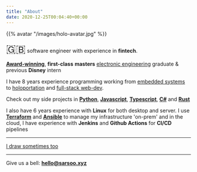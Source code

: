 ```yaml
---
title: "About"
date: 2020-12-25T00:04:40+00:00
---
```


{{% avatar "/images/holo-avatar.jpg" %}}

<span style="font-size: 30px;">🇬🇧</span> software engineer with experience in __fintech__. 

[__Award-winning__](/dev-engineering/#awards), __first-class__ __masters__ [electronic engineering](/dev-engineering) graduate & previous __Disney__ intern

I have 8 years experience programming working from [embedded systems](/posts/iot) to [holoportation](/holo) and [full-stack web-dev](/mixonomer).

Check out my side projects in [__Python__](/tags/python), [__Javascript__](/tags/javascript/), [__Typescript__](/selector), [__C#__](/tags/c%23/) and [__Rust__](/tags/rust/)

I also have 6 years experience with __Linux__ for both desktop and server. I use [__Terraform__](/tags/terraform/) and [__Ansible__](/tags/ansible/) to manage my infrastructure 'on-prem' and in the cloud, I have experience with __Jenkins__ and __Github Actions__ for __CI/CD__ pipelines

---

[I draw sometimes too](/art/)

---

Give us a bell: [__hello@sarsoo.xyz__](mailto:hello@sarsoo.xyz)